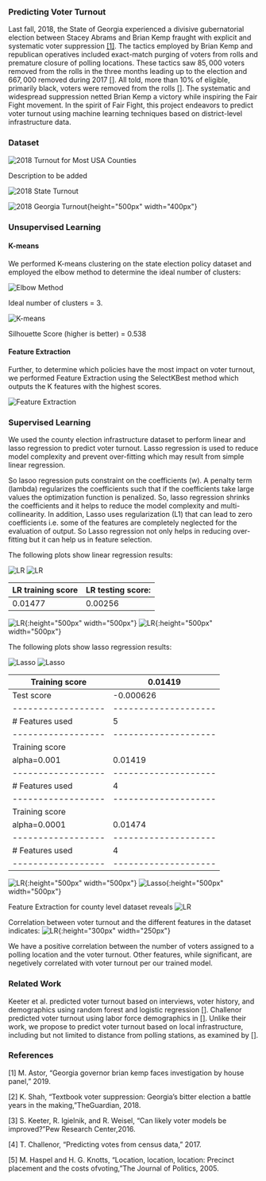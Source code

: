 ### Predicting Voter Turnout

Last fall, 2018, the State of Georgia experienced a divisive gubernatorial election between Stacey Abrams and Brian Kemp fraught with explicit and systematic voter suppression [[1]](https://www.nytimes.com/2019/03/06/us/politics/governor-brian-kemp-voter-suppression.html?partner=IFTTT). The tactics employed by Brian Kemp and republican operatives included exact-match purging of voters from rolls and premature closure of polling locations. These tactics saw $85,000$ voters removed from the rolls in the three months leading up to the election and $667,000$ removed during 2017 [[]](). All told, more than 10% of eligible, primarily black, voters were removed from the rolls [[]](). The systematic and widespread suppression netted Brian Kemp a victory while inspiring the Fair Fight movement. In the spirit of Fair Fight, this project endeavors to predict voter turnout using machine learning techniques based on district-level infrastructure data.

### Dataset
![2018 Turnout for Most USA Counties](plots/Choropleth/counties.png)

Description to be added
  
![2018 State Turnout](plots/Choropleth/usa.png) 

![2018 Georgia Turnout](plots/Choropleth/GA.png){height="500px" width="400px"}



### Unsupervised Learning

#### K-means

We performed K-means clustering on the state election policy dataset and employed the elbow method to determine the ideal number of clusters:

![Elbow Method](plots/Kmeans/output_6_0.png)

Ideal number of clusters = 3.

![K-means](plots/Kmeans/newplot.png)

Silhouette Score (higher is better) = 0.538

#### Feature Extraction

Further, to determine which policies have the most impact on voter turnout, we performed Feature Extraction using the SelectKBest method which outputs the K features with the highest scores.

![Feature Extraction](plots/Kmeans/output_10_0.png)

### Supervised Learning

We used the county election infrastructure dataset to perform linear and lasso regression to predict voter turnout.
Lasso regression is used to reduce model complexity and prevent over-fitting which may result from simple linear regression.

So lasoo regression puts constraint on the coefficients (w). A penalty term (lambda) regularizes the coefficients such that if the coefficients take large values the optimization function is penalized. So, lasso regression shrinks the coefficients and it helps to reduce the model complexity and multi-collinearity. In addition, Lasso uses regularization (L1) that can lead to zero coefficients i.e. some of the features are completely neglected for the evaluation of output. So Lasso regression not only helps in reducing over-fitting but it can help us in feature selection.

The following plots show linear regression results:

![LR](plots/Linear_Lasso_Ridge/output_11_1.png)
![LR](plots/Linear_Lasso_Ridge/output_11_2.png)

|LR training score | LR testing score:  |
|------------------|--------------------|
|      0.01477     |      0.00256       | 


![LR](plots/Linear_Lasso_Ridge/test_actual.png){:height="500px" width="500px"}
![LR](plots/Linear_Lasso_Ridge/test_pred_linear.png){:height="500px" width="500px"}



The following plots show lasso regression results:

![Lasso](plots/Linear_Lasso_Ridge/output_12_1.png)
![Lasso](plots/Linear_Lasso_Ridge/output_16_1.png)

|  Training score  |      0.01419       |
|------------------|--------------------|
|   Test score     |     -0.000626      | 
|------------------|--------------------|
| # Features used  |         5          |
|------------------|--------------------|
| Training score   |                    |
|   alpha=0.001    |       0.01419      |
|------------------|--------------------|
| # Features used  |         4          |
|------------------|--------------------|
| Training score   |                    |
|   alpha=0.0001   |       0.01474      |  
|------------------|--------------------|
| # Features used  |         4          |
|------------------|--------------------|


![LR](plots/Linear_Lasso_Ridge/test_actual.png){:height="500px" width="500px"}
![Lasso](plots/Linear_Lasso_Ridge/test_pred_lasso.png){:height="500px" width="500px"}

Feature Extraction for county level dataset reveals 
![LR](plots/Linear_Lasso_Ridge/Feature_Extraction.PNG)

Correlation between voter turnout and the different features in the dataset indicates:
![LR](plots/Linear_Lasso_Ridge/Correlation.PNG){:height="300px" width="250px"}

We have a positive correlation between the number of voters assigned to a polling location and the voter turnout. Other features, while significant, are negetively correlated with voter turnout per our trained model.

### Related Work
Keeter et al. predicted voter turnout based on interviews, voter history, and demographics using random forest and logistic regression [[]](). Challenor predicted voter turnout using labor force demographics in [[]](). Unlike their work, we propose to predict voter turnout based on local infrastructure, including but not limited to distance from polling stations, as examined by [[]]().

### References
[1]  M. Astor, “Georgia governor brian kemp faces investigation by house panel,” 2019.

[2]  K. Shah, “Textbook voter suppression:  Georgia’s bitter election a battle years in the making,”TheGuardian, 2018.

[3]  S. Keeter, R. Igielnik, and R. Weisel, “Can likely voter models be improved?”Pew Research Center,2016.

[4]  T. Challenor, “Predicting votes from census data,” 2017.

[5]  M.  Haspel  and  H.  G.  Knotts,  “Location,  location,  location:   Precinct  placement  and  the  costs  ofvoting,”The Journal of Politics, 2005.
